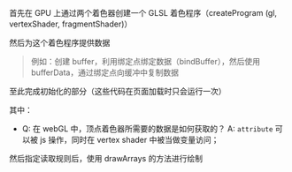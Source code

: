 首先在 GPU 上通过两个着色器创建一个 GLSL 着色程序（createProgram (gl, vertexShader, fragmentShader)）

然后为这个着色程序提供数据

> 例如：创建 buffer，利用绑定点绑定数据（bindBuffer），然后使用 bufferData，通过绑定点向缓冲中复制数据

至此完成初始化的部分（这些代码在页面加载时只会运行一次）

其中：
- Q: 在 webGL 中，顶点着色器所需要的数据是如何获取的？
  A: `attribute` 可以被 js 操作，同时在 vertex shader 中被当做变量访问；

然后指定读取规则后，使用 drawArrays 的方法进行绘制